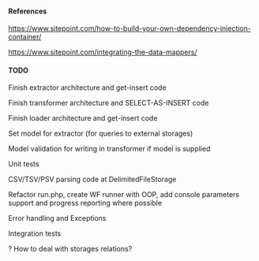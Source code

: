 #### References

https://www.sitepoint.com/how-to-build-your-own-dependency-injection-container/

https://www.sitepoint.com/integrating-the-data-mappers/

#### TODO

Finish extractor architecture and get-insert code

Finish transformer architecture and SELECT-AS-INSERT code

Finish loader architecture and get-insert code

Set model for extractor (for queries to external storages)

Model validation for writing in transformer if model is supplied

Unit tests

CSV/TSV/PSV parsing code at DelimitedFileStorage 

Refactor run.php, create WF runner with OOP, add console parameters support and progress reporting where possible

Error handling and Exceptions 

Integration tests

? How to deal with storages relations?
